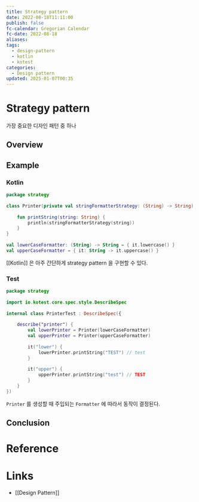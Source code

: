 ```yaml
---
title: Strategy pattern
date: 2022-08-18T11:11:00
publish: false
fc-calendar: Gregorian Calendar
fc-date: 2022-08-18
aliases: 
tags:
  - design-pattern
  - kotlin
  - kotest
categories:
  - Design pattern
updated: 2025-01-07T00:35
---
```


# Strategy pattern

가장 중요한 디자인 패턴 중 하나

## Overview

## Example

### Kotlin

```kotlin
package strategy  
  
class Printer(private val stringFormatterStrategy: (String) -> String) {  
  
    fun printString(string: String) {  
        println(stringFormatterStrategy(string))  
    }
}  
  
val lowerCaseFormatter: (String) -> String = { it.lowercase() }  
val upperCaseFormatter = { it: String -> it.uppercase() }
```

[[Kotlin]] 은 아주 간단하게 strategy pattern 을 구현할 수 있다. 

### Test

```kotlin
package strategy  
  
import io.kotest.core.spec.style.DescribeSpec  
  
internal class PrinterTest : DescribeSpec({  
  
    describe("printer") {  
        val lowerPrinter = Printer(lowerCaseFormatter)  
        val upperPrinter = Printer(upperCaseFormatter)  
  
        it("lower") {  
            lowerPrinter.printString("TEST") // test 
        }  
  
        it("upper") {  
            upperPrinter.printString("test") // TEST 
        }  
    }
})
```

`Printer` 를 생성할 때 주입되는 `Formatter` 에 따라서 동작이 결정된다.

## Conclusion

# Reference

# Links

- [[Design Pattern]]
